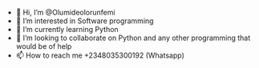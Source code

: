 - 👋 Hi, I’m @Olumideolorunfemi
- 👀 I’m interested in Software programming 
- 🌱 I’m currently learning Python
- 💞️ I’m looking to collaborate on Python and any other programming that would be of help
- 📫 How to reach me +2348035300192 (Whatsapp)

<!---
Olumideolorunfemi/Olumideolorunfemi is a ✨ special ✨ repository because its `README.md` (this file) appears on your GitHub profile.
You can click the Preview link to take a look at your changes.
--->

